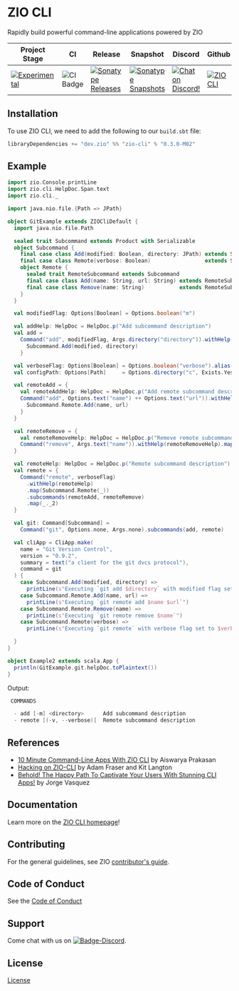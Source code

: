 [//]: # (This file was autogenerated using `zio-sbt-website` plugin via `sbt generateReadme` command.)
[//]: # (So please do not edit it manually. Instead, change "docs/index.md" file or sbt setting keys)
[//]: # (e.g. "readmeDocumentation" and "readmeSupport".)

# ZIO CLI

Rapidly build powerful command-line applications powered by ZIO

|Project Stage | CI | Release | Snapshot | Discord | Github |
|--------------|----|---------|----------|---------|--------|
|[![Experimental](https://img.shields.io/badge/Project%20Stage-Experimental-yellowgreen.svg)](https://github.com/zio/zio/wiki/Project-Stages)        |![CI Badge](https://github.com/zio/zio-cli/workflows/CI/badge.svg) |[![Sonatype Releases](https://img.shields.io/nexus/r/https/oss.sonatype.org/dev.zio/zio-cli_2.13.svg)](https://oss.sonatype.org/content/repositories/releases/dev/zio/zio-cli_2.13/) |[![Sonatype Snapshots](https://img.shields.io/nexus/s/https/oss.sonatype.org/dev.zio/zio-cli_2.13.svg)](https://oss.sonatype.org/content/repositories/snapshots/dev/zio/zio-cli_2.13/) |[![Chat on Discord!](https://img.shields.io/discord/629491597070827530?logo=discord)](https://discord.gg/2ccFBr4) |[![ZIO CLI](https://img.shields.io/github/stars/zio/zio-cli?style=social)](https://github.com/zio/zio-cli) |

## Installation

To use ZIO CLI, we need to add the following to our `build.sbt` file:

```scala
libraryDependencies += "dev.zio" %% "zio-cli" % "0.3.0-M02"
```

## Example

```scala
import zio.Console.printLine
import zio.cli.HelpDoc.Span.text
import zio.cli._

import java.nio.file.{Path => JPath}

object GitExample extends ZIOCliDefault {
  import java.nio.file.Path

  sealed trait Subcommand extends Product with Serializable
  object Subcommand {
    final case class Add(modified: Boolean, directory: JPath) extends Subcommand
    final case class Remote(verbose: Boolean)                 extends Subcommand
    object Remote {
      sealed trait RemoteSubcommand extends Subcommand
      final case class Add(name: String, url: String) extends RemoteSubcommand
      final case class Remove(name: String)           extends RemoteSubcommand
    }
  }

  val modifiedFlag: Options[Boolean] = Options.boolean("m")

  val addHelp: HelpDoc = HelpDoc.p("Add subcommand description")
  val add =
    Command("add", modifiedFlag, Args.directory("directory")).withHelp(addHelp).map { case (modified, directory) =>
      Subcommand.Add(modified, directory)
    }

  val verboseFlag: Options[Boolean] = Options.boolean("verbose").alias("v")
  val configPath: Options[Path]     = Options.directory("c", Exists.Yes)

  val remoteAdd = {
    val remoteAddHelp: HelpDoc = HelpDoc.p("Add remote subcommand description")
    Command("add", Options.text("name") ++ Options.text("url")).withHelp(remoteAddHelp).map { case (name, url) =>
      Subcommand.Remote.Add(name, url)
    }
  }

  val remoteRemove = {
    val remoteRemoveHelp: HelpDoc = HelpDoc.p("Remove remote subcommand description")
    Command("remove", Args.text("name")).withHelp(remoteRemoveHelp).map(Subcommand.Remote.Remove)
  }

  val remoteHelp: HelpDoc = HelpDoc.p("Remote subcommand description")
  val remote = {
    Command("remote", verboseFlag)
      .withHelp(remoteHelp)
      .map(Subcommand.Remote(_))
      .subcommands(remoteAdd, remoteRemove)
      .map(_._2)
  }

  val git: Command[Subcommand] =
    Command("git", Options.none, Args.none).subcommands(add, remote)

  val cliApp = CliApp.make(
    name = "Git Version Control",
    version = "0.9.2",
    summary = text("a client for the git dvcs protocol"),
    command = git
  ) {
    case Subcommand.Add(modified, directory) =>
      printLine(s"Executing `git add $directory` with modified flag set to $modified")
    case Subcommand.Remote.Add(name, url) =>
      printLine(s"Executing `git remote add $name $url`")
    case Subcommand.Remote.Remove(name) =>
      printLine(s"Executing `git remote remove $name`")
    case Subcommand.Remote(verbose) =>
      printLine(s"Executing `git remote` with verbose flag set to $verbose")

  }
}

object Example2 extends scala.App {
  println(GitExample.git.helpDoc.toPlaintext())
}
```

Output:

```scala
 COMMANDS

  - add [-m] <directory>      Add subcommand description
  - remote [(-v, --verbose)]  Remote subcommand description
```

## References

- [10 Minute Command-Line Apps With ZIO CLI](https://www.youtube.com/watch?v=UeR8YUN4Tws) by Aiswarya Prakasan
- [Hacking on ZIO-CLI](https://www.youtube.com/watch?v=HxPCXfnbg3U) by Adam Fraser and Kit Langton
- [Behold! The Happy Path To Captivate Your Users With Stunning CLI Apps!](https://www.youtube.com/watch?v=0c3zbUq4lQo) by Jorge Vasquez

## Documentation

Learn more on the [ZIO CLI homepage](https://zio.dev/zio-cli/)!

## Contributing

For the general guidelines, see ZIO [contributor's guide](https://zio.dev/about/contributing).

## Code of Conduct

See the [Code of Conduct](https://zio.dev/about/code-of-conduct)

## Support

Come chat with us on [![Badge-Discord]][Link-Discord].

[Badge-Discord]: https://img.shields.io/discord/629491597070827530?logo=discord "chat on discord"
[Link-Discord]: https://discord.gg/2ccFBr4 "Discord"

## License

[License](LICENSE)
